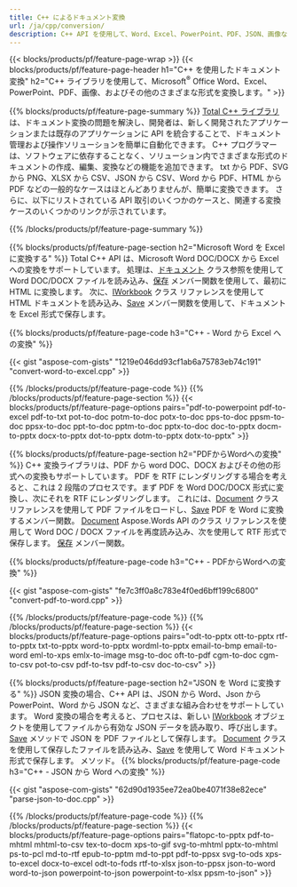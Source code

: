 ```yaml
---
title: C++ によるドキュメント変換 
url: /ja/cpp/conversion/
description: C++ API を使用して、Word、Excel、PowerPoint、PDF、JSON、画像などのさまざまなドキュメント形式を変換します。 
---
```


{{< blocks/products/pf/feature-page-wrap >}}
{{< blocks/products/pf/feature-page-header h1="C++ を使用したドキュメント変換" h2="C++ ライブラリを使用して、Microsoft<sup>&reg;</sup> Office Word、Excel、PowerPoint、PDF、画像、およびその他のさまざまな形式を変換します。" >}}

{{% blocks/products/pf/feature-page-summary %}}
[Total C++ ライブラリ](https://products.aspose.com/total/cpp/) は、ドキュメント変換の問題を解決し、開発者は、新しく開発されたアプリケーションまたは既存のアプリケーションに API を統合することで、ドキュメント管理および操作ソリューションを簡単に自動化できます。 C++ プログラマーは、ソフトウェアに依存することなく、ソリューション内でさまざまな形式のドキュメントの作成、編集、変換などの機能を追加できます。 txt から PDF、SVG から PNG、XLSX から CSV、JSON から CSV、Word から PDF、HTML から PDF などの一般的なケースはほとんどありませんが、簡単に変換できます。 さらに、以下にリストされている API 取引のいくつかのケースと、関連する変換ケースのいくつかのリンクが示されています。 

{{% /blocks/products/pf/feature-page-summary  %}}

{{% blocks/products/pf/feature-page-section  h2="Microsoft Word を Excel に変換する" %}}
Total C++ API は、Microsoft Word DOC/DOCX から Excel への変換をサポートしています。  処理は、[ドキュメント](https://reference.aspose.com/words/cpp/class/aspose.words.document) クラス参照を使用して Word DOC/DOCX ファイルを読み込み、[保存](https://reference.aspose.com/words/cpp/class/aspose.words.document#save_string_saveformat) メンバー関数を使用して、最初に HTML に変換します。 次に、[IWorkbook](https://reference.aspose.com/cells/cpp/class/aspose.cells.i_workbook) クラス リファレンスを使用して HTML ドキュメントを読み込み、[Save](https://reference.aspose.com/cells/cpp/class/aspose.cells.i_workbook#a5dc7de23f7ceba76a05dc1d49f51502e) メンバー関数を使用して、ドキュメントを Excel 形式で保存します。 

{{% blocks/products/pf/feature-page-code h3="C++ - Word から Excel への変換" %}}

{{< gist "aspose-com-gists" "1219e046dd93cf1ab6a75783eb74c191" "convert-word-to-excel.cpp" >}}

{{% /blocks/products/pf/feature-page-code  %}}
{{% /blocks/products/pf/feature-page-section %}}
{{< blocks/products/pf/feature-page-options pairs="pdf-to-powerpoint pdf-to-excel pdf-to-txt pot-to-doc potm-to-doc potx-to-doc pps-to-doc ppsm-to-doc ppsx-to-doc ppt-to-doc pptm-to-doc pptx-to-doc doc-to-pptx docm-to-pptx docx-to-pptx dot-to-pptx dotm-to-pptx dotx-to-pptx" >}}

{{% blocks/products/pf/feature-page-section  h2="PDFからWordへの変換" %}}
C++ 変換ライブラリは、PDF から word DOC、DOCX およびその他の形式への変換もサポートしています。 PDF を RTF にレンダリングする場合を考えると、これは 2 段階のプロセスです。まず PDF を Word DOC/DOCX 形式に変換し、次にそれを RTF にレンダリングします。 これには、[Document](https://reference.aspose.com/pdf/cpp/class/aspose.pdf.document) クラス リファレンスを使用して PDF ファイルをロードし、[Save](https://reference.aspose.com/pdf/cpp/class/aspose.pdf.document#adb8061c585440fde49c1263e68837f01) PDF を Word に変換するメンバー関数。 [Document](https://reference.aspose.com/words/cpp/class/aspose.words.document) Aspose.Words API のクラス リファレンスを使用して Word DOC / DOCX ファイルを再度読み込み、次を使用して RTF 形式で保存します。 [保存](https://reference.aspose.com/words/cpp/class/aspose.words.document#save_stream_saveformat) メンバー関数。

{{% blocks/products/pf/feature-page-code h3="C++ - PDFからWordへの変換" %}}

{{< gist "aspose-com-gists" "fe7c3ff0a8c783e4f0ed6bff199c6800" "convert-pdf-to-word.cpp" >}}

{{% /blocks/products/pf/feature-page-code  %}}
{{% /blocks/products/pf/feature-page-section %}}
{{< blocks/products/pf/feature-page-options pairs="odt-to-pptx ott-to-pptx rtf-to-pptx txt-to-pptx word-to-pptx wordml-to-pptx email-to-bmp email-to-word eml-to-xps emlx-to-image msg-to-doc oft-to-pdf cgm-to-doc cgm-to-csv pot-to-csv pdf-to-tsv pdf-to-csv doc-to-csv" >}}

{{% blocks/products/pf/feature-page-section  h2="JSON を Word に変換する" %}}
JSON 変換の場合、C++ API は、JSON から Word、Json から PowerPoint、Word から JSON など、さまざまな組み合わせをサポートしています。 Word 変換の場合を考えると、プロセスは、新しい [IWorkbook](https://reference.aspose.com/cells/cpp/class/aspose.cells.i_workbook) オブジェクトを使用してファイルから有効な JSON データを読み取り、呼び出します。 [Save](https://reference.aspose.com/cells/cpp/class/aspose.cells.i_workbook#a9460f52a2dec8f4bf623a4905167d997) メソッドで JSON を PDF ファイルとして保存します。 [Document](https://reference.aspose.com/words/cpp/class/aspose.words.document) クラスを使用して保存したファイルを読み込み、[Save](https://reference.aspose.com/words/cpp/class/aspose.words.document#save_string_saveformat) を使用して Word ドキュメント形式で保存します。  メソッド。
{{% blocks/products/pf/feature-page-code h3="C++ - JSON から Word への変換" %}}

{{< gist "aspose-com-gists" "62d90d1935ee72ea0be4071f38e82ece" "parse-json-to-doc.cpp" >}}


{{% /blocks/products/pf/feature-page-code  %}}
{{% /blocks/products/pf/feature-page-section %}}
{{< blocks/products/pf/feature-page-options pairs="flatopc-to-pptx pdf-to-mhtml mhtml-to-csv tex-to-docm xps-to-gif svg-to-mhtml pptx-to-mhtml ps-to-pcl md-to-rtf epub-to-pptm md-to-ppt pdf-to-ppsx svg-to-ods xps-to-excel docx-to-excel odt-to-fods rtf-to-xlsx json-to-ppsx json-to-word word-to-json powerpoint-to-json powerpoint-to-xlsx ppsm-to-json" >}}